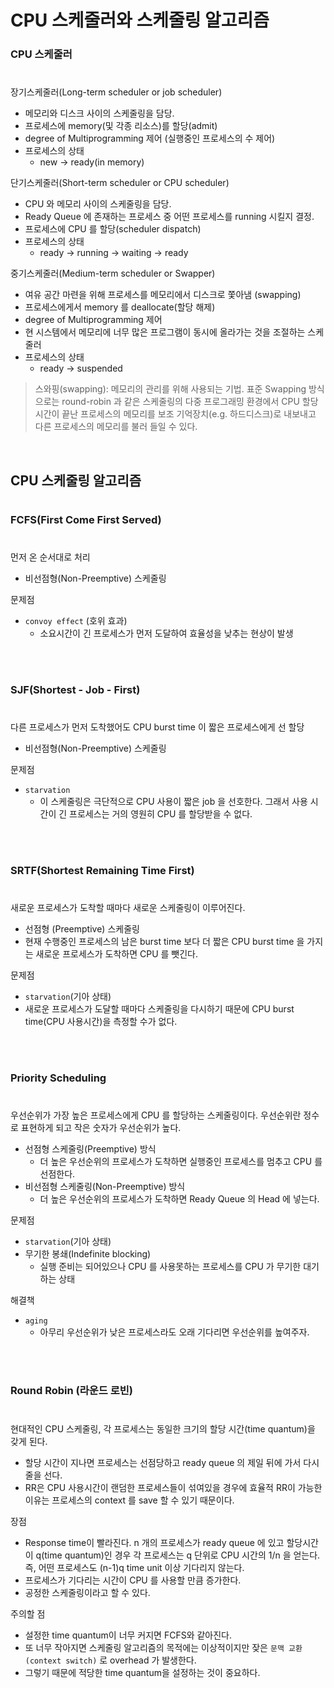 # CPU 스케줄러와 스케줄링 알고리즘


### CPU 스케줄러
#
장기스케줄러(Long-term scheduler or job scheduler)
* 메모리와 디스크 사이의 스케줄링을 담당.
* 프로세스에 memory(및 각종 리소스)를 할당(admit)
* degree of Multiprogramming 제어
(실행중인 프로세스의 수 제어)
* 프로세스의 상태
  * new -> ready(in memory)


단기스케줄러(Short-term scheduler or CPU scheduler)
* CPU 와 메모리 사이의 스케줄링을 담당.
* Ready Queue 에 존재하는 프로세스 중 어떤 프로세스를 running 시킬지 결정.
* 프로세스에 CPU 를 할당(scheduler dispatch)
* 프로세스의 상태
  * ready -> running -> waiting -> ready

중기스케줄러(Medium-term scheduler or Swapper)
* 여유 공간 마련을 위해 프로세스를 메모리에서 디스크로 쫓아냄 (swapping)
* 프로세스에게서 memory 를 deallocate(할당 해제)
* degree of Multiprogramming 제어
* 현 시스템에서 메모리에 너무 많은 프로그램이 동시에 올라가는 것을 조절하는 스케줄러
* 프로세스의 상태
  * ready -> suspended

> 스와핑(swapping): 메모리의 관리를 위해 사용되는 기법. 표준 Swapping 방식으로는 round-robin 과 같은 스케줄링의 다중 프로그래밍 환경에서 CPU 할당 시간이 끝난 프로세스의 메모리를 보조 기억장치(e.g. 하드디스크)로 내보내고 다른 프로세스의 메모리를 불러 들일 수 있다.

<br>

## CPU 스케줄링 알고리즘
#

### FCFS(First Come First Served)
#
먼저 온 순서대로 처리
* 비선점형(Non-Preemptive) 스케줄링

문제점
* `convoy effect` (호위 효과)
  * 소요시간이 긴 프로세스가 먼저 도달하여 효율성을 낮추는 현상이 발생

<br>
<br>


### SJF(Shortest - Job - First)
#
다른 프로세스가 먼저 도착했어도 CPU burst time 이 짧은 프로세스에게 선 할당
* 비선점형(Non-Preemptive) 스케줄링

문제점
* `starvation`
  * 이 스케줄링은 극단적으로 CPU 사용이 짧은 job 을 선호한다. 그래서 사용 시간이 긴 프로세스는 거의 영원히 CPU 를 할당받을 수 없다.

<br>
<br>


### SRTF(Shortest Remaining Time First)
#
새로운 프로세스가 도착할 때마다 새로운 스케줄링이 이루어진다.
* 선점형 (Preemptive) 스케줄링
* 현재 수행중인 프로세스의 남은 burst time 보다 더 짧은 CPU burst time 을 가지는 새로운 프로세스가 도착하면 CPU 를 뺏긴다.

문제점
* `starvation`(기아 상태)
* 새로운 프로세스가 도달할 때마다 스케줄링을 다시하기 때문에 CPU burst time(CPU 사용시간)을 측정할 수가 없다.

<br>
<br>


### Priority Scheduling
#
우선순위가 가장 높은 프로세스에게 CPU 를 할당하는 스케줄링이다. 우선순위란 정수로 표현하게 되고 작은 숫자가 우선순위가 높다.
* 선점형 스케줄링(Preemptive) 방식
  * 더 높은 우선순위의 프로세스가 도착하면 실행중인 프로세스를 멈추고 CPU 를 선점한다.
* 비선점형 스케줄링(Non-Preemptive) 방식
  * 더 높은 우선순위의 프로세스가 도착하면 Ready Queue 의 Head 에 넣는다.

문제점
* `starvation`(기아 상태)
* 무기한 봉쇄(Indefinite blocking)
  * 실행 준비는 되어있으나 CPU 를 사용못하는 프로세스를 CPU 가 무기한 대기하는 상태

해결책
* `aging`
  * 아무리 우선순위가 낮은 프로세스라도 오래 기다리면 우선순위를 높여주자.

<br>
<br>

### Round Robin (라운드 로빈)
#
현대적인 CPU 스케줄링, 각 프로세스는 동일한 크기의 할당 시간(time quantum)을 갖게 된다.
* 할당 시간이 지나면 프로세스는 선점당하고 ready queue 의 제일 뒤에 가서 다시 줄을 선다.
* RR은 CPU 사용시간이 랜덤한 프로세스들이 섞여있을 경우에 효율적
RR이 가능한 이유는 프로세스의 context 를 save 할 수 있기 때문이다.

장점
* Response time이 빨라진다.
n 개의 프로세스가 ready queue 에 있고 할당시간이 q(time quantum)인 경우 각 프로세스는 q 단위로 CPU 시간의 1/n 을 얻는다. 즉, 어떤 프로세스도 (n-1)q time unit 이상 기다리지 않는다.
* 프로세스가 기다리는 시간이 CPU 를 사용할 만큼 증가한다.
* 공정한 스케줄링이라고 할 수 있다.

주의할 점
* 설정한 time quantum이 너무 커지면 FCFS와 같아진다. 
* 또 너무 작아지면 스케줄링 알고리즘의 목적에는 이상적이지만 잦은 `문맥 교환(context switch)` 로 overhead 가 발생한다. 
* 그렇기 때문에 적당한 time quantum을 설정하는 것이 중요하다.
